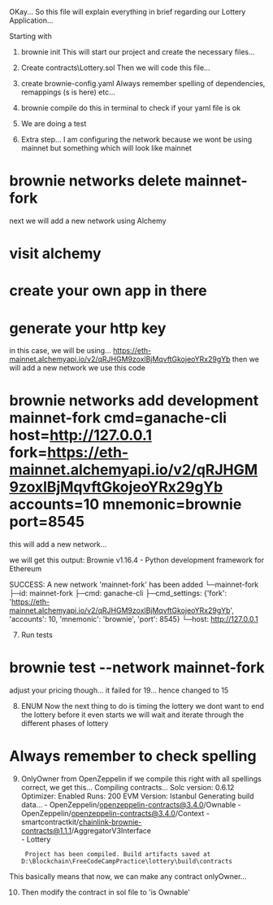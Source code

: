 OKay...
So this file will explain everything in brief regarding our Lottery Application...

 Starting with 
1. brownie init
This will start our project and create the necessary files...

2. Create contracts\Lottery.sol 
Then we will code this file...

3. create brownie-config.yaml
Always remember spelling of dependencies, remappings (s is here) etc...

4. brownie compile
do this in terminal to check if your yaml file is ok

5. We are doing a test
6. Extra step...
I am configuring the network because we wont be using mainnet
but something which will look like mainnet
# brownie networks delete mainnet-fork
next we will add a new network using Alchemy
# visit alchemy
# create your own app in there
# generate your http key
in this case, we will be using... https://eth-mainnet.alchemyapi.io/v2/qRJHGM9zoxlBjMqvftGkojeoYRx29gYb
then we will add a new network
we use this code
# brownie networks add development mainnet-fork cmd=ganache-cli host=http://127.0.0.1 fork=https://eth-mainnet.alchemyapi.io/v2/qRJHGM9zoxlBjMqvftGkojeoYRx29gYb accounts=10 mnemonic=brownie port=8545
this will add a new network...

we will get this output:
Brownie v1.16.4 - Python development framework for Ethereum

SUCCESS: A new network 'mainnet-fork' has been added
  └─mainnet-fork
    ├─id: mainnet-fork
    ├─cmd: ganache-cli
    ├─cmd_settings: {'fork': 'https://eth-mainnet.alchemyapi.io/v2/qRJHGM9zoxlBjMqvftGkojeoYRx29gYb', 'accounts': 10, 'mnemonic': 'brownie', 'port': 8545}
    └─host: http://127.0.0.1

7.  Run tests
# brownie test --network mainnet-fork
adjust your pricing though... it failed for 19... hence changed to 15


8. ENUM
Now the next thing to do is timing the lottery
we dont want to end the lottery before it even starts
we will wait and iterate through the different phases of lottery

# Always remember to check spelling

9. OnlyOwner from OpenZeppelin
if we compile this right with all spellings correct, we get this...
        Compiling contracts...
        Solc version: 0.6.12
        Optimizer: Enabled  Runs: 200
        EVM Version: Istanbul
        Generating build data...
        - OpenZeppelin/openzeppelin-contracts@3.4.0/Ownable
        - OpenZeppelin/openzeppelin-contracts@3.4.0/Context
        - smartcontractkit/chainlink-brownie-contracts@1.1.1/AggregatorV3Interface      
        - Lottery

        Project has been compiled. Build artifacts saved at D:\Blockchain\FreeCodeCampPractice\lottery\build\contracts
This basically means that now, we can make any contract onlyOwner...

10. Then modify the contract in sol file to 'is Ownable'